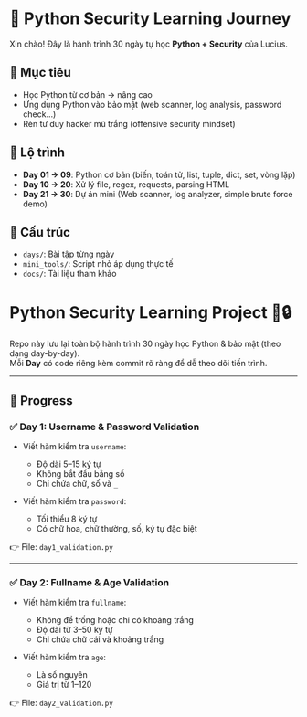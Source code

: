 # 🐍 Python Security Learning Journey

Xin chào! Đây là hành trình 30 ngày tự học **Python + Security** của Lucius.  

## 🎯 Mục tiêu
- Học Python từ cơ bản → nâng cao
- Ứng dụng Python vào bảo mật (web scanner, log analysis, password check…)
- Rèn tư duy hacker mũ trắng (offensive security mindset)

## 📅 Lộ trình
- **Day 01 → 09**: Python cơ bản (biến, toán tử, list, tuple, dict, set, vòng lặp)
- **Day 10 → 20**: Xử lý file, regex, requests, parsing HTML
- **Day 21 → 30**: Dự án mini (Web scanner, log analyzer, simple brute force demo)

## 📂 Cấu trúc
- `days/`: Bài tập từng ngày
- `mini_tools/`: Script nhỏ áp dụng thực tế
- `docs/`: Tài liệu tham khảo
# Python Security Learning Project 🐍🔒

Repo này lưu lại toàn bộ hành trình 30 ngày học Python & bảo mật (theo dạng day-by-day).  
Mỗi **Day** có code riêng kèm commit rõ ràng để dễ theo dõi tiến trình.  

---

## 📅 Progress

### ✅ Day 1: Username & Password Validation
- Viết hàm kiểm tra `username`:
  + Độ dài 5–15 ký tự
  + Không bắt đầu bằng số
  + Chỉ chứa chữ, số và `_`

- Viết hàm kiểm tra `password`:
  + Tối thiểu 8 ký tự
  + Có chữ hoa, chữ thường, số, ký tự đặc biệt

👉 File: `day1_validation.py`

---

### ✅ Day 2: Fullname & Age Validation
- Viết hàm kiểm tra `fullname`:
  + Không để trống hoặc chỉ có khoảng trắng
  + Độ dài từ 3–50 ký tự
  + Chỉ chứa chữ cái và khoảng trắng

- Viết hàm kiểm tra `age`:
  + Là số nguyên
  + Giá trị từ 1–120

👉 File: `day2_validation.py`